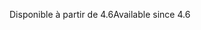 <span data-ttu-id="6ae4f-101">Disponible à partir de 4.6</span><span class="sxs-lookup"><span data-stu-id="6ae4f-101">Available since 4.6</span></span>